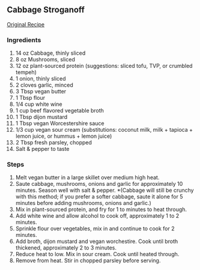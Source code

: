 ## Cabbage Stroganoff

[Original Recipe](https://www.reddit.com/r/veganrecipes/comments/c0d5fp/cabbage_stroganoff_heres_a_simple_and_quick_lunch/)

### Ingredients


1. 14 oz Cabbage, thinly sliced
1. 8 oz Mushrooms, sliced
1. 12 oz plant-sourced protein (suggestions: sliced tofu, TVP, or crumbled tempeh)
1. 1 onion, thinly sliced
1. 2 cloves garlic, minced
1. 3 Tbsp vegan butter
1. 1 Tbsp flour
1. 1/4 cup white wine
1. 1 cup beef flavored vegetable broth
1. 1 Tbsp dijon mustard
1. 1 Tbsp vegan Worcestershire sauce
1. 1/3 cup vegan sour cream (substitutions: coconut milk, milk + tapioca + lemon juice, or hummus + lemon juice)
1. 2 Tbsp fresh parsley, chopped
1. Salt & pepper to taste


### Steps


1. Melt vegan butter in a large skillet over medium high heat. 
1. Saute cabbage, mushrooms, onions and garlic for approximately 10 minutes. Season well with salt & pepper. *(Cabbage will still be crunchy with this method; if you prefer a softer cabbage, saute it alone for 5 minutes before adding mushrooms, onions and garlic.)
1. Mix in plant-sourced protein, and fry for 1 to minutes to heat through.
1. Add white wine and allow alcohol to cook off, approximately 1 to 2 minutes.
1. Sprinkle flour over vegetables, mix in and continue to cook for 2 minutes.
1. Add broth, dijon mustard and vegan worchestire. Cook until broth thickened, approximately 2 to 3 minutes.
1. Reduce heat to low. Mix in sour cream. Cook until heated through.
1. Remove from heat. Stir in chopped parsley before serving.
